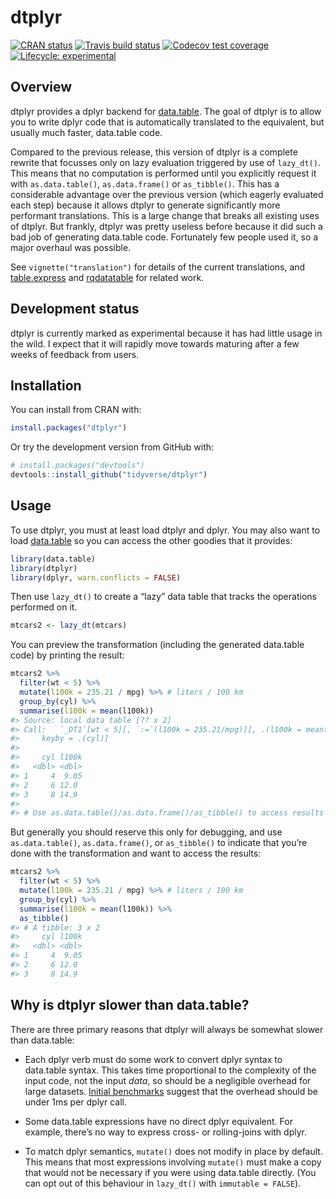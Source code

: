 
<!-- README.md is generated from README.Rmd. Please edit that file -->

# dtplyr

<!-- badges: start -->

[![CRAN
status](https://www.r-pkg.org/badges/version/dtplyr)](https://cran.r-project.org/package=dtplyr)
[![Travis build
status](https://travis-ci.org/tidyverse/dtplyr.svg?branch=master)](https://travis-ci.org/tidyverse/dtplyr)
[![Codecov test
coverage](https://codecov.io/gh/tidyverse/dtplyr/branch/master/graph/badge.svg)](https://codecov.io/gh/tidyverse/dtplyr?branch=master)
[![Lifecycle:
experimental](https://img.shields.io/badge/lifecycle-experimental-orange.svg)](https://www.tidyverse.org/lifecycle/#experimental)
<!-- badges: end -->

## Overview

dtplyr provides a dplyr backend for
[data.table](http://r-datatable.com/). The goal of dtplyr is to allow
you to write dplyr code that is automatically translated to the
equivalent, but usually much faster, data.table code.

Compared to the previous release, this version of dtplyr is a complete
rewrite that focusses only on lazy evaluation triggered by use of
`lazy_dt()`. This means that no computation is performed until you
explicitly request it with `as.data.table()`, `as.data.frame()` or
`as_tibble()`. This has a considerable advantage over the previous
version (which eagerly evaluated each step) because it allows dtplyr to
generate significantly more performant translations. This is a large
change that breaks all existing uses of dtplyr. But frankly, dtplyr was
pretty useless before because it did such a bad job of generating
data.table code. Fortunately few people used it, so a major overhaul was
possible.

See `vignette("translation")` for details of the current translations,
and [table.express](https://github.com/asardaes/table.express) and
[rqdatatable](https://github.com/WinVector/rqdatatable/) for related
work.

## Development status

dtplyr is currently marked as experimental because it has had little
usage in the wild. I expect that it will rapidly move towards maturing
after a few weeks of feedback from users.

## Installation

You can install from CRAN with:

``` r
install.packages("dtplyr")
```

Or try the development version from GitHub with:

``` r
# install.packages("devtools")
devtools::install_github("tidyverse/dtplyr")
```

## Usage

To use dtplyr, you must at least load dtplyr and dplyr. You may also
want to load [data.table](http://r-datatable.com/) so you can access the
other goodies that it provides:

``` r
library(data.table)
library(dtplyr)
library(dplyr, warn.conflicts = FALSE)
```

Then use `lazy_dt()` to create a “lazy” data table that tracks the
operations performed on it.

``` r
mtcars2 <- lazy_dt(mtcars)
```

You can preview the transformation (including the generated data.table
code) by printing the result:

``` r
mtcars2 %>% 
  filter(wt < 5) %>% 
  mutate(l100k = 235.21 / mpg) %>% # liters / 100 km
  group_by(cyl) %>% 
  summarise(l100k = mean(l100k))
#> Source: local data table [?? x 2]
#> Call:   `_DT1`[wt < 5][, `:=`(l100k = 235.21/mpg)][, .(l100k = mean(l100k)), 
#>     keyby = .(cyl)]
#> 
#>     cyl l100k
#>   <dbl> <dbl>
#> 1     4  9.05
#> 2     6 12.0 
#> 3     8 14.9 
#> 
#> # Use as.data.table()/as.data.frame()/as_tibble() to access results
```

But generally you should reserve this only for debugging, and use
`as.data.table()`, `as.data.frame()`, or `as_tibble()` to indicate that
you’re done with the transformation and want to access the results:

``` r
mtcars2 %>% 
  filter(wt < 5) %>% 
  mutate(l100k = 235.21 / mpg) %>% # liters / 100 km
  group_by(cyl) %>% 
  summarise(l100k = mean(l100k)) %>% 
  as_tibble()
#> # A tibble: 3 x 2
#>     cyl l100k
#>   <dbl> <dbl>
#> 1     4  9.05
#> 2     6 12.0 
#> 3     8 14.9
```

## Why is dtplyr slower than data.table?

There are three primary reasons that dtplyr will always be somewhat
slower than data.table:

  - Each dplyr verb must do some work to convert dplyr syntax to
    data.table syntax. This takes time proportional to the complexity of
    the input code, not the input *data*, so should be a negligible
    overhead for large datasets. [Initial
    benchmarks](https://dtplyr.tidyverse.org/articles/translation.html#performance)
    suggest that the overhead should be under 1ms per dplyr call.

  - Some data.table expressions have no direct dplyr equivalent. For
    example, there’s no way to express cross- or rolling-joins with
    dplyr.

  - To match dplyr semantics, `mutate()` does not modify in place by
    default. This means that most expressions involving `mutate()` must
    make a copy that would not be necessary if you were using data.table
    directly. (You can opt out of this behaviour in `lazy_dt()` with
    `immutable = FALSE`).
